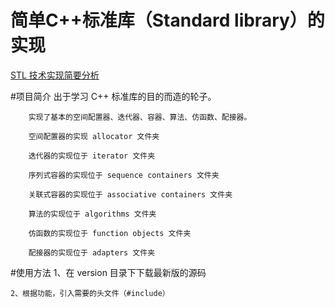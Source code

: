 简单C++标准库（Standard library）的实现
==========================
[STL 技术实现简要分析](http://blog.csdn.net/chengonghao/article/category/6216131 "CSDN")

#项目简介
        出于学习 C++ 标准库的目的而造的轮子。
        
        实现了基本的空间配置器、迭代器、容器、算法、仿函数、配接器。
        
        空间配置器的实现 allocator 文件夹
        
        迭代器的实现位于 iterator 文件夹
        
        序列式容器的实现位于 sequence containers 文件夹
        
        关联式容器的实现位于 associative containers 文件夹
        
        算法的实现位于 algorithms 文件夹
        
        仿函数的实现位于 function objects 文件夹
        
        配接器的实现位于 adapters 文件夹


#使用方法
    1、在 version 目录下下载最新版的源码
    
    2、根据功能，引入需要的头文件（#include）
